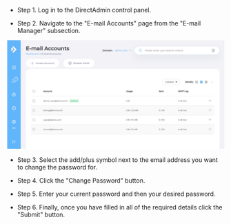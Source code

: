* Step 1. Log in to the DirectAdmin control panel.

* Step 2. Navigate to the "E-mail Accounts" page from the "E-mail Manager" subsection.

![DirectAdmin Email Accounts](/kb-images/directadmin/directadmin-email-accounts.png)

* Step 3. Select the add/plus symbol next to the email address you want to change the password for.

* Step 4. Click the "Change Password" button.

* Step 5. Enter your current password and then your desired password.

* Step 6. Finally, once you have filled in all of the required details click the "Submit" button.
